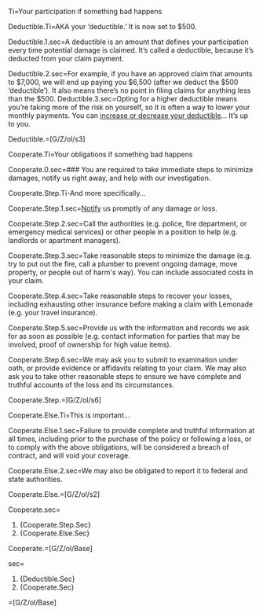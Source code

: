 
Ti=Your participation if something bad happens

Deductible.Ti=AKA your ‘deductible.’ It is now set to $500.

Deductible.1.sec=A deductible is an amount that defines your participation every time potential damage is claimed. It’s called a deductible, because it’s deducted from your claim payment.

Deductible.2.sec=For example, if you have an approved claim that amounts to $7,000, we will end up paying you $6,500 (after we deduct the $500 ‘deductible’). It also means there’s no point in filing claims for anything less than the $500. 
Deductible.3.sec=Opting for a higher deductible means you’re taking more of the risk on yourself, so it is often a way to lower your monthly payments. You can <a href="In the real doc, this will open our Live Policy editor">increase or decrease your deductible</a>... It’s up to you.

Deductible.=[G/Z/ol/s3]


Cooperate.Ti=Your obligations if something bad happens

Cooperate.0.sec=### You are required to take immediate steps to minimize damages, notify us right away, and help with our investigation.

Cooperate.Step.Ti-And more specifically...

Cooperate.Step.1.sec=<a href="In the real doc, this will allow you to get in touch directly">Notify</a> us promptly of any damage or loss.

Cooperate.Step.2.sec=Call the authorities (e.g. police, fire department, or emergency medical services) or other people in a position to help (e.g. landlords or apartment managers).

Cooperate.Step.3.sec=Take reasonable steps to minimize the damage (e.g. try to put out the fire, call a plumber to prevent ongoing damage, move property, or people out of harm's way). You can include associated costs in your claim.

Cooperate.Step.4.sec=Take reasonable steps to recover your losses, including exhausting other insurance before making a claim with Lemonade (e.g. your travel insurance).

Cooperate.Step.5.sec=Provide us with the information and records we ask for as soon as possible (e.g. contact information for parties that may be involved, proof of ownership for high value items).

Cooperate.Step.6.sec=We may ask you to submit to examination under oath, or provide evidence or affidavits relating to your claim. We may also ask you to take other reasonable steps to ensure we have complete and truthful accounts of the loss and its circumstances.

Cooperate.Step.=[G/Z/ol/s6]

Cooperate.Else.Ti=This is important...

Cooperate.Else.1.sec=Failure to provide complete and truthful information at all times, including prior to the purchase of the policy or following a loss, or to comply with the above obligations, will be considered a breach of contract, and will void your coverage.

Cooperate.Else.2.sec=We may also be obligated to report it to federal and state authorities.

Cooperate.Else.=[G/Z/ol/s2]

Cooperate.sec=<ol><li>{Cooperate.Step.Sec}<li>{Cooperate.Else.Sec}</ol>

Cooperate.=[G/Z/ol/Base]

sec=<ol><li>{Deductible.Sec}<li>{Cooperate.Sec}</ol>

=[G/Z/ol/Base]
